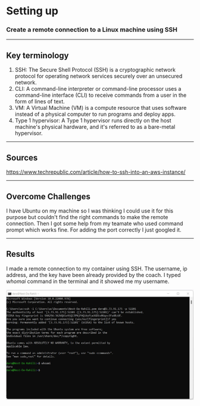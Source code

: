 # Setting up

### Create a remote connection to a Linux machine using SSH
---
## Key terminology


1. SSH: The Secure Shell Protocol (SSH) is a cryptographic network protocol for operating network services securely over an unsecured network.
2. CLI: A command-line interpreter or command-line processor uses a command-line interface (CLI) to receive commands from a user in the form of lines of text.
3. VM: A Virtual Machine (VM) is a compute resource that uses software instead of a physical computer to run programs and deploy apps.
4. Type 1 hypervisor: A Type 1 hypervisor runs directly on the host machine's physical hardware, and it's referred to as a bare-metal hypervisor.
---

## Sources

https://www.techrepublic.com/article/how-to-ssh-into-an-aws-instance/


---


## Overcome Challenges

I have Ubuntu on my machine so I was thinking I could use it for this purpose but couldn't find the right commands to make the remote connection. Then I got some help from my teamate who used command prompt which works fine. For adding the port correctly I just googled it.

---
## Results


I made a remote connection to my container using SSH. The username, ip address, and the key have been already provided by the coach.
I typed *whomai* command in the terminal and it showed me my username.

![](LNX-01%20Setting%20Up.jpg)